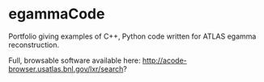 # egammaCode

Portfolio giving examples of C++, Python code written for ATLAS egamma reconstruction.

Full, browsable software available here: http://acode-browser.usatlas.bnl.gov/lxr/search?